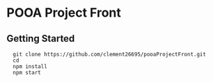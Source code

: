 # POOA Project Front 


## Getting Started 

```
  git clone https://github.com/clement26695/pooaProjectFront.git
  cd 
  npm install
  npm start
```